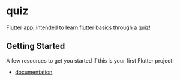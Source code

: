 # quiz

Flutter app, intended to learn flutter basics through a quiz!

## Getting Started

A few resources to get you started if this is your first Flutter project:

- [documentation](https://docs.flutter.dev/)
